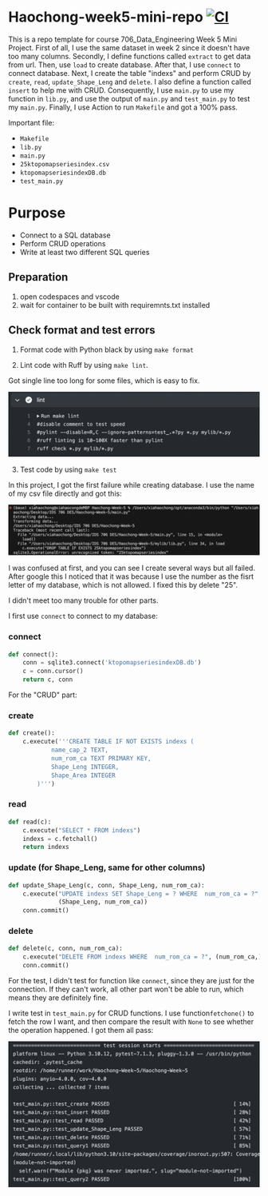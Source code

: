 # Haochong-week5-mini-repo [![CI](https://github.com/nogibjj/Haochong-Week-5/actions/workflows/cicd.yml/badge.svg)](https://github.com/nogibjj/Haochong-Week-5/actions/workflows/cicd.yml)
This is a repo template for course 706_Data_Engineering Week 5 Mini Project. First of all, I use the same dataset in week 2 since it doesn't have too many columns. Secondly, I define functions called `extract` to get data from url. Then, use `load` to create database. After that, I use `connect` to connect database.  Next, I create the table "indexs" and perform CRUD by `create`, `read`, `update_Shape_Leng` and `delete`. I also define a function called `insert` to help me with CRUD. Consequently, I use `main.py` to use my function in `lib.py`, and use the output of `main.py` and `test_main.py` to test my `main.py`. Finally, I use Action to run `Makefile` and got a 100% pass. 

Important file:
* `Makefile`
* `lib.py`
* `main.py`
* `25ktopomapseriesindex.csv`
* `ktopomapseriesindexDB.db`
* `test_main.py`

# Purpose
- Connect to a SQL database
- Perform CRUD operations
- Write at least two different SQL queries

## Preparation 
1. open codespaces and vscode
2. wait for container to be built with requiremnts.txt installed

## Check format and test errors
1. Format code with Python black by using `make format`

2. Lint code with Ruff by using `make lint`. 

Got single line too long for some files, which is easy to fix.

![Alt text](<截屏2023-09-28 下午1.14.01.png>)

3. Test code by using `make test`

In this project, I got the first failure while creating database. I use the name of my csv file directly and got this:

![Alt text](<截屏2023-09-27 下午11.54.39.png>)

I was confused at first, and you can see I create several ways but all failed. After google this I noticed that it was because I use the number as the fisrt letter of my database, which is not allowed. I fixed this by delete "25".


I didn't meet too many trouble for other parts.

I first use `connect` to connect to my database:

### connect
```python
def connect():
    conn = sqlite3.connect('ktopomapseriesindexDB.db')
    c = conn.cursor()
    return c, conn
```

For the "CRUD" part:

### create
```python
def create():
    c.execute('''CREATE TABLE IF NOT EXISTS indexs (
            name_cap_2 TEXT,
            num_rom_ca TEXT PRIMARY KEY,
            Shape_Leng INTEGER,
            Shape_Area INTEGER
        )''')
```

### read
```python
def read(c):
    c.execute("SELECT * FROM indexs")
    indexs = c.fetchall()
    return indexs
```

### update (for Shape_Leng, same for other columns)
```python
def update_Shape_Leng(c, conn, Shape_Leng, num_rom_ca):
    c.execute("UPDATE indexs SET Shape_Leng = ? WHERE  num_rom_ca = ?", 
              (Shape_Leng, num_rom_ca))
    conn.commit()
```

### delete
```python
def delete(c, conn, num_rom_ca):
    c.execute("DELETE FROM indexs WHERE  num_rom_ca = ?", (num_rom_ca,))
    conn.commit()
```

For the test, I didn't test for function like `connect`, since they are just for the connection. If they can't work, all other part won't be able to run, which means they are definitely fine.

I write test in `test_main.py` for CRUD functions. I use function`fetchone()` to fetch the row I want, and then compare the result with `None` to see whether the operation happened. I got them all pass:



![Alt text](<截屏2023-09-28 下午1.15.28.png>)


